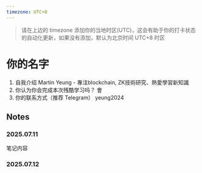 ```yaml
---
timezone: UTC+8
---
```


> 请在上边的 timezone 添加你的当地时区(UTC)，这会有助于你的打卡状态的自动化更新，如果没有添加，默认为北京时间 UTC+8 时区


# 你的名字

1. 自我介绍
Martin Yeung - 專注blockchain, ZK技術研究、熱愛學習新知識
2. 你认为你会完成本次残酷学习吗？
會
3. 你的联系方式（推荐 Telegram）
yeung2024

## Notes

<!-- Content_START -->

### 2025.07.11

笔记内容

### 2025.07.12

<!-- Content_END -->
